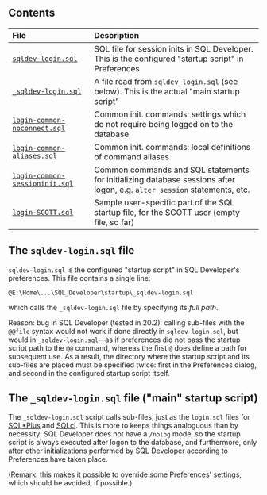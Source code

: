 ## Contents

| File | Description |
|:-----|:------------|
| [`sqldev-login.sql`](sqldev-login.sql)  | SQL file for session inits in SQL Developer. This is the configured "startup script" in Preferences |
| [`_sqldev-login.sql`](_sqldev-login.sql)  | A file read from `sqldev_login.sql` (see below). This is the actual "main startup script" |
| [`login-common-noconnect.sql`](login-common-noconnect.sql) | Common init. commands: settings which do not require being logged on to the database |
| [`login-common-aliases.sql`](login-common-aliases.sql) | Common init. commands: local definitions of command aliases |
| [`login-common-sessioninit.sql`](login-common-sessioninit.sql) | Common commands and SQL statements for initializing database sessions after logon, e.g. `alter session` statements, etc. |
| [`login-SCOTT.sql`](login-SCOTT.sql) | Sample user-specific part of the SQL startup file, for the SCOTT user (empty file, so far) |

## The `sqldev-login.sql` file

`sqldev-login.sql` is the configured "startup script" in SQL Developer's preferences.
This file contains a single line:
```
@E:\Home\...\SQL_Developer\startup\_sqldev-login.sql
```
which calls the `_sqldev-login.sql` file by specifying its _full path_.

Reason: bug in SQL Developer (tested in 20.2): calling sub-files with the `@@file` syntax
would not work if done directly in `sqldev-login.sql`, but would in `_sqldev-login.sql`—as
if preferences did not pass the startup script path to the `@@` command, whereas the first
`@` does define a path for subsequent use. As a result, the directory where the startup 
script and its sub-files are placed must be specified twice: first in the Preferences 
dialog, and second in the configured startup script itself.

## The `_sqldev-login.sql` file ("main" startup script)

The `_sqldev-login.sql` script calls sub-files, just as the `login.sql` files for 
[SQL\*Plus](../../sqlplus/login-scripts#the-loginsqlfile)
and [SQLcl](../../sqlplus/login-scripts#the-loginsqlfile).
This is more to keeps things analoguous than by necessity: SQL Developer does not have
a `/nolog` mode, so the startup script is always executed after logon to the database,
and furthermore, only after other initializations performed by SQL Developer
according to Preferences have taken place.

(Remark: this makes it possible to override some Preferences' settings, which should
be avoided, if possible.) 

